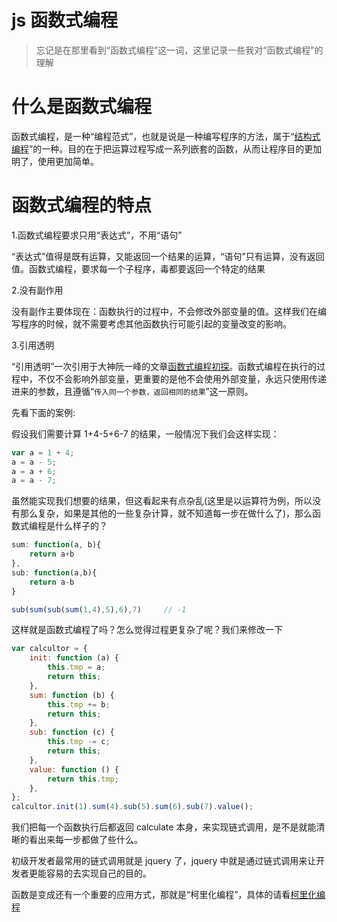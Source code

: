 <!-- Date: 2017-07-22 23:50 -->

# js 函数式编程

> 忘记是在那里看到“函数式编程”这一词，这里记录一些我对“函数式编程”的理解

# 什么是函数式编程

函数式编程，是一种“编程范式”，也就是说是一种编写程序的方法，属于“[结构式编程](https://en.wikipedia.org/wiki/Structured_programming)”的一种。目的在于把运算过程写成一系列嵌套的函数，从而让程序目的更加明了，使用更加简单。

# 函数式编程的特点

1.函数式编程要求只用“表达式”，不用“语句”

“表达式”值得是既有运算，又能返回一个结果的运算，“语句”只有运算，没有返回值。函数式编程，要求每一个子程序，毒都要返回一个特定的结果

2.没有副作用

没有副作主要体现在：函数执行的过程中，不会修改外部变量的值。这样我们在编写程序的时候，就不需要考虑其他函数执行可能引起的变量改变的影响。

3.引用透明

“引用透明”一次引用于大神阮一峰的文章[函数式编程初探](http://www.ruanyifeng.com/blog/2012/04/functional_programming.html)。函数式编程在执行的过程中，不仅不会影响外部变量，更重要的是他不会使用外部变量，永远只使用传递进来的参数，且遵循“`传入同一个参数，返回相同的结果`”这一原则。

先看下面的案例:

假设我们需要计算 1+4-5+6-7 的结果，一般情况下我们会这样实现：

```js
var a = 1 + 4;
a = a - 5;
a = a + 6;
a = a - 7;
```

虽然能实现我们想要的结果，但这看起来有点杂乱(这里是以运算符为例，所以没有那么复杂，如果是其他的一些复杂计算，就不知道每一步在做什么了)，那么函数式编程是什么样子的？

```js
sum: function(a, b){
    return a+b
},
sub: function(a,b){
    return a-b
}

sub(sum(sub(sum(1,4),5),6),7)     // -1
```

这样就是函数式编程了吗？怎么觉得过程更复杂了呢？我们来修改一下

```js
var calcultor = {
    init: function (a) {
        this.tmp = a;
        return this;
    },
    sum: function (b) {
        this.tmp += b;
        return this;
    },
    sub: function (c) {
        this.tmp -= c;
        return this;
    },
    value: function () {
        return this.tmp;
    },
};
calcultor.init(1).sum(4).sub(5).sum(6).sub(7).value();
```

我们把每一个函数执行后都返回 calculate 本身，来实现链式调用，是不是就能清晰的看出来每一步都做了些什么。

初级开发者最常用的链式调用就是 jquery 了，jquery 中就是通过链式调用来让开发者更能容易的去实现自己的目的。

函数是变成还有一个重要的应用方式，那就是“柯里化编程”，具体的请看[柯里化编程](/#!/home/article/2017103015132239)
